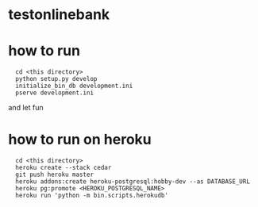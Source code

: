 # testonlinebank

# how to run
```
  cd <this directory>
  python setup.py develop
  initialize_bin_db development.ini
  pserve development.ini
```
 and let fun

# how to run on heroku
```
  cd <this directory>
  heroku create --stack cedar
  git push heroku master
  heroku addons:create heroku-postgresql:hobby-dev --as DATABASE_URL
  heroku pg:promote <HEROKU_POSTGRESQL_NAME>
  heroku run 'python -m bin.scripts.herokudb'
```
